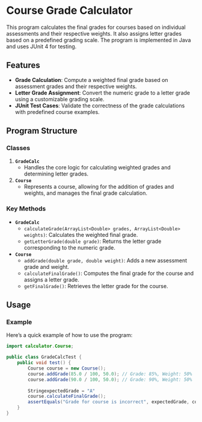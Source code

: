 # Course Grade Calculator

This program calculates the final grades for courses based on individual assessments and their respective weights. It also assigns letter grades based on a predefined grading scale. The program is implemented in Java and uses JUnit 4 for testing.

## Features
- **Grade Calculation**: Compute a weighted final grade based on assessment grades and their respective weights.
- **Letter Grade Assignment**: Convert the numeric grade to a letter grade using a customizable grading scale.
- **JUnit Test Cases**: Validate the correctness of the grade calculations with predefined course examples.

## Program Structure
### Classes
1. **`GradeCalc`**
   - Handles the core logic for calculating weighted grades and determining letter grades.
2. **`Course`**
   - Represents a course, allowing for the addition of grades and weights, and manages the final grade calculation.

### Key Methods
- **`GradeCalc`**
  - `calculateGrade(ArrayList<Double> grades, ArrayList<Double> weights)`: Calculates the weighted final grade.
  - `getLetterGrade(double grade)`: Returns the letter grade corresponding to the numeric grade.
- **`Course`**
  - `addGrade(double grade, double weight)`: Adds a new assessment grade and weight.
  - `calculateFinalGrade()`: Computes the final grade for the course and assigns a letter grade.
  - `getFinalGrade()`: Retrieves the letter grade for the course.

## Usage
### Example
Here’s a quick example of how to use the program:
```java
import calculator.Course;

public class GradeCalcTest {
    public void test() {
        Course course = new Course();
        course.addGrade(85.0 / 100, 50.0); // Grade: 85%, Weight: 50%
        course.addGrade(90.0 / 100, 50.0); // Grade: 90%, Weight: 50%
        
   		StringexpectedGrade = "A"  		
  		course.calculateFinalGrade();
        assertEquals("Grade for course is incorrect", expectedGrade, course.getFinalGrade());
    }
}